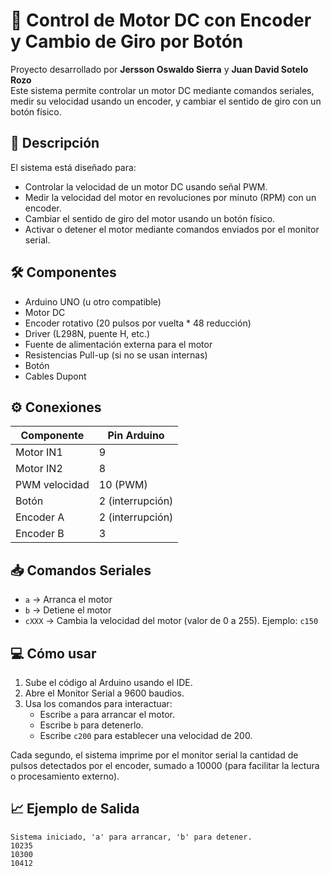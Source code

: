# 🔧 Control de Motor DC con Encoder y Cambio de Giro por Botón

Proyecto desarrollado por **Jersson Oswaldo Sierra** y **Juan David Sotelo Rozo**  
Este sistema permite controlar un motor DC mediante comandos seriales, medir su velocidad usando un encoder, y cambiar el sentido de giro con un botón físico.

## 📌 Descripción

El sistema está diseñado para:

- Controlar la velocidad de un motor DC usando señal PWM.
- Medir la velocidad del motor en revoluciones por minuto (RPM) con un encoder.
- Cambiar el sentido de giro del motor usando un botón físico.
- Activar o detener el motor mediante comandos enviados por el monitor serial.

## 🛠️ Componentes

- Arduino UNO (u otro compatible)
- Motor DC
- Encoder rotativo (20 pulsos por vuelta * 48 reducción)
- Driver (L298N, puente H, etc.)
- Fuente de alimentación externa para el motor
- Resistencias Pull-up (si no se usan internas)
- Botón
- Cables Dupont

## ⚙️ Conexiones

| Componente      | Pin Arduino     |
|----------------|-----------------|
| Motor IN1       | 9               |
| Motor IN2       | 8               |
| PWM velocidad   | 10 (PWM)        |
| Botón           | 2 (interrupción)|
| Encoder A       | 2 (interrupción)|
| Encoder B       | 3               |

## 📥 Comandos Seriales

- `a` → Arranca el motor
- `b` → Detiene el motor
- `cXXX` → Cambia la velocidad del motor (valor de 0 a 255). Ejemplo: `c150`

## 💻 Cómo usar

1. Sube el código al Arduino usando el IDE.
2. Abre el Monitor Serial a 9600 baudios.
3. Usa los comandos para interactuar:
   - Escribe `a` para arrancar el motor.
   - Escribe `b` para detenerlo.
   - Escribe `c200` para establecer una velocidad de 200.

Cada segundo, el sistema imprime por el monitor serial la cantidad de pulsos detectados por el encoder, sumado a 10000 (para facilitar la lectura o procesamiento externo).

## 📈 Ejemplo de Salida

```text
Sistema iniciado, 'a' para arrancar, 'b' para detener.
10235
10300
10412
